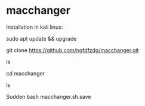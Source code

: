 # macchanger
Installation in kali linux:

sudo apt update && upgrade

git clone https://github.com/ngfdfzdg/macchanger.git

ls

cd macchanger

ls

Sudden bash macchanger.sh.save
